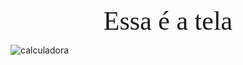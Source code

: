 <p align="center">
  <span style="font-family:Papyrus; font-size:3em;">Essa é a tela</span>
</p>


![calculadora](https://github.com/eliasantos/Calculadora-javascript/assets/102817742/5ffc23ea-58ca-4625-b1cd-2647d28ca12e)
